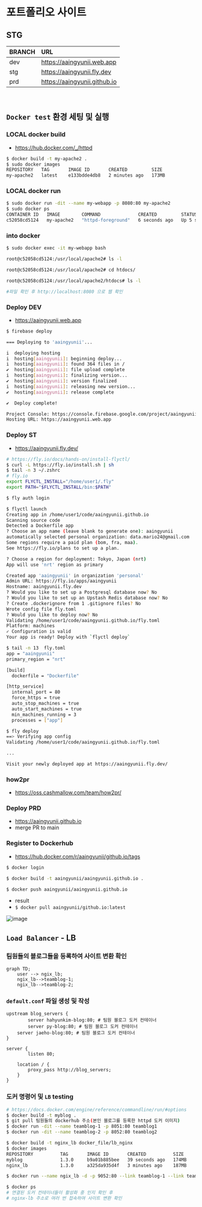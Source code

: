 # 포트폴리오 사이트

## STG
|BRANCH|URL|
|---|:---|
|dev|https://aaingyunii.web.app|
|stg|https://aaingyunii.fly.dev|
|prd|https://aaingyunii.github.io|

<br>

## `Docker test` 환경 세팅 및 실행


### LOCAL docker build
- https://hub.docker.com/_/httpd

```bash
$ docker build -t my-apache2 .
$ sudo docker images
REPOSITORY   TAG       IMAGE ID       CREATED         SIZE
my-apache2   latest    e133bdde4db8   2 minutes ago   173MB
```

### LOCAL docker run
``` bash
$ sudo docker run -dit --name my-webapp -p 8080:80 my-apache2
$ sudo docker ps
CONTAINER ID   IMAGE        COMMAND              CREATED         STATUS         PORTS                                   NAMES
c52058cd5124   my-apache2   "httpd-foreground"   6 seconds ago   Up 5 seconds   0.0.0.0:8080->80/tcp, :::8080->80/tcp   my-webapp
```

### into docker
```bash
$ sudo docker exec -it my-webapp bash

root@c52058cd5124:/usr/local/apache2# ls -l

root@c52058cd5124:/usr/local/apache2# cd htdocs/

root@c52058cd5124:/usr/local/apache2/htdocs# ls -l

#파일 확인 후 http://localhost:8080 으로 웹 확인
```

### Deploy DEV
- https://aaingyunii.web.app
```bash
$ firebase deploy

=== Deploying to 'aaingyunii'...

i  deploying hosting
i  hosting[aaingyunii]: beginning deploy...
i  hosting[aaingyunii]: found 364 files in /
✔  hosting[aaingyunii]: file upload complete
i  hosting[aaingyunii]: finalizing version...
✔  hosting[aaingyunii]: version finalized
i  hosting[aaingyunii]: releasing new version...
✔  hosting[aaingyunii]: release complete

✔  Deploy complete!

Project Console: https://console.firebase.google.com/project/aaingyunii/overview
Hosting URL: https://aaingyunii.web.app
```

### Deploy ST
- https://aaingyunii.fly.dev/
```bash
# https://fly.io/docs/hands-on/install-flyctl/
$ curl -L https://fly.io/install.sh | sh
$ tail -n 3 ~/.zshrc 
# fly.io
export FLYCTL_INSTALL="/home/user1/.fly"
export PATH="$FLYCTL_INSTALL/bin:$PATH"

$ fly auth login

$ flyctl launch
Creating app in /home/user1/code/aaingyunii.github.io
Scanning source code
Detected a Dockerfile app
? Choose an app name (leave blank to generate one): aaingyunii                                                                                                                                                                            
automatically selected personal organization: data.mario24@gmail.com
Some regions require a paid plan (bom, fra, maa).
See https://fly.io/plans to set up a plan.

? Choose a region for deployment: Tokyo, Japan (nrt)
App will use 'nrt' region as primary

Created app 'aaingyunii' in organization 'personal'
Admin URL: https://fly.io/apps/aaingyunii
Hostname: aaingyunii.fly.dev
? Would you like to set up a Postgresql database now? No
? Would you like to set up an Upstash Redis database now? No
? Create .dockerignore from 1 .gitignore files? No
Wrote config file fly.toml
? Would you like to deploy now? No
Validating /home/user1/code/aaingyunii.github.io/fly.toml
Platform: machines
✓ Configuration is valid
Your app is ready! Deploy with `flyctl deploy`

$ tail -n 13  fly.toml
app = "aaingyunii"
primary_region = "nrt"

[build]
  dockerfile = "Dockerfile"

[http_service]
  internal_port = 80
  force_https = true
  auto_stop_machines = true
  auto_start_machines = true
  min_machines_running = 3
  processes = ["app"]

$ fly deploy
==> Verifying app config
Validating /home/user1/code/aaingyunii.github.io/fly.toml

...

Visit your newly deployed app at https://aaingyunii.fly.dev/
```

### how2pr
- https://oss.cashmallow.com/team/how2pr/

### Deploy PRD
- https://aaingyunii.github.io
- merge PR to main


### Register to Dockerhub

- https://hub.docker.com/r/aaingyunii/github.io/tags

```bash
$ docker login

$ docker build -t aaingyunii/aaingyunii.github.io .

$ docker push aaingyunii/aaingyunii.github.io

```

- result
- `$ docker pull aaingyunii/github.io:latest`

![image](https://github.com/aaingyunii/aaingyunii.github.io/assets/31847834/ed2b674f-9a88-4466-ab38-bffb104bc627)


## `Load Balancer` - LB

### 팀원들의 블로그들을 등록하여 사이트 변환 확인

```mermaid
graph TD;
    user --> ngix_lb;
    ngix_lb-->teamblog-1;
    ngix_lb-->teamblog-2;
```

### `default.conf` 파일 생성 및 작성
```
upstream blog_servers {
        server hahyunkim-blog:80; # 팀원 블로그 도커 컨테이너
        server py-blog:80; # 팀원 블로그 도커 컨테이너
	server jaeho-blog:80; # 팀원 블로그 도커 컨테이너
}

server {
        listen 80;

    location / {
        proxy_pass http://blog_servers;
    }
}
```

### 도커 명령어 및 `LB` testing

```bash
# https://docs.docker.com/engine/reference/commandline/run/#options
$ docker build -t myblog .
$ git pull 팀원들의 dockerhub 주소(본인 블로그를 등록한 httpd 도커 이미지)
$ docker run -dit --name teamblog-1 -p 8051:80 teamblog1
$ docker run -dit --name teamblog-2 -p 8052:80 teamblog2

$ docker build -t nginx_lb docker_file/lb_nginx
$ docker images
REPOSITORY          TAG       IMAGE ID       CREATED          SIZE
myblog              1.3.0     b9a01b885bee   39 seconds ago   174MB
nginx_lb            1.3.0     a325da935d4f   3 minutes ago    187MB

$ docker run --name ngix_lb -d -p 9052:80 --link teamblog-1 --link teamblog-2 nginx_lb:1.3.0

$ docker ps
# 연결된 도커 컨테이너들이 활성화 중 인지 확인 후
# nginx-lb 주소로 여러 번 접속하여 사이트 변환 확인
```